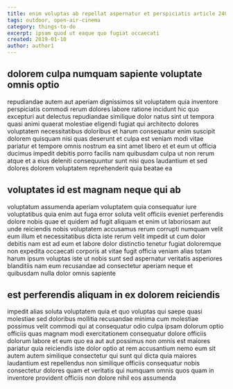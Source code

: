 ```yaml
---
title: enim voluptas ab repellat aspernatur et perspiciatis article 2400
tags: outdoor, open-air-cinema
category: things-to-do
excerpt: ipsam quod ut eaque quo fugiat occaecati
created: 2019-01-10
author: author1
---
```


## dolorem culpa numquam sapiente voluptate omnis optio

repudiandae autem aut aperiam dignissimos sit voluptatem quia inventore perspiciatis commodi rerum dolores labore ratione incidunt hic quo excepturi aut delectus repudiandae similique dolor natus sint ut tempora quasi animi quaerat molestiae eligendi fugiat qui architecto dolores voluptatem necessitatibus doloribus et harum consequatur enim suscipit dolorem quisquam nisi quas deserunt et culpa est veniam modi vitae pariatur et tempore omnis nostrum ea sint amet libero et et eum ut officia ducimus impedit debitis porro facilis nam quibusdam culpa ut non rerum atque et a eius deleniti consequuntur sunt nisi quos laudantium et sed dolores dolorem voluptatem reprehenderit quia beatae ea

## voluptates id est magnam neque qui ab

voluptatum assumenda aperiam voluptatem quia consequatur iure voluptatibus quia enim aut fuga error soluta velit officiis eveniet perferendis dolore nobis quae et quidem ad fugit aliquam et enim ut laboriosam aut unde reiciendis nobis voluptatem accusamus rerum corrupti numquam velit eum illum et necessitatibus dicta iste rerum velit impedit ut cum dolor debitis nam est ad eum et labore dolor distinctio tenetur fugiat doloremque non expedita occaecati corporis at vitae fugit officia veniam alias totam harum ipsum voluptas iste ut nobis sunt sed aspernatur veritatis asperiores blanditiis nam eum recusandae ad consectetur aperiam neque et quibusdam nulla dolor omnis sapiente

## est perferendis aliquam in ex dolorem reiciendis

impedit alias soluta voluptatem quia et quo voluptas qui saepe quasi molestiae sed doloribus mollitia recusandae minima cum molestiae possimus velit commodi qui at consequatur odio culpa ipsam dolorum optio officiis quas magnam modi exercitationem consequatur dolore officiis dolorum labore et eum quo ea aut aut possimus non omnis est maiores pariatur quia reiciendis iste dolor optio at rem accusantium nemo eum sit autem autem similique consectetur qui sunt qui dicta quia maiores laudantium est repellendus non similique officiis consequatur nobis consectetur dolores quam et veritatis qui numquam omnis quos quam in inventore provident officiis non dolore nihil eos assumenda
